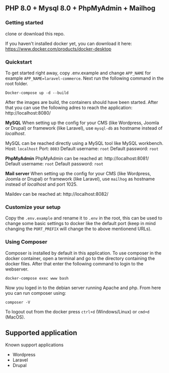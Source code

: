 ## PHP 8.0 + Mysql 8.0 + PhpMyAdmin + Mailhog

### Getting started
clone or download this repo.

If you haven't installed docker yet, you can download it here: https://www.docker.com/products/docker-desktop

### Quickstart
To get started right away, copy .env.example and change `APP_NAME` for example `APP_NAME=laravel-commerce`. Next run the following command in the root folder.

    Docker-compose up -d --build

After the images are build, the containers should have been started. After that you can use the following adres to reach the application: http://localhost:8080/

**MySQL**
When setting up the config for your CMS (like Wordpress, Joomla or Drupal) or framework (like Laravel), use `mysql-db` as hostname instead of *localhost*.

MySQL can be reached directly using a MySQL tool like MySQL workbench.
Host: `localhost`
Port: `8083`
Default username: `root`
Default password: `root`


**PhpMyAdmin**
PhpMyAdmin can be reached at: http://localhost:8081/
Default username: `root`
Default password: `root`

**Mail server**
When setting up the config for your CMS (like Wordpress, Joomla or Drupal) or framework (like Laravel), use `mailhog` as hostname instead of *localhost* and port 1025.

Maildev can be reached at: http://localhost:8082/

### Customize your setup
Copy the `.env.example` and rename it to `.env` in the root, this can be used to change some basic settings to docker like the default port (keep in mind changing the `PORT_PREFIX` will change the to above mentionend URLs).

### Using Composer
Composer is installed by default in this application.
To use composer in the docker container, open a terminal and go to the directory containing the docker files.
After that enter the following command to login to the webserver.

    docker-compose exec www bash

Now you loged in to the debian server running Apache and php.
From here you can run composer using:

    composer -V

To logout out from the docker press `ctrl+d` (Windows/Linux) or `cmd+d` (MacOS).


## Supported application
Known support applications
- Wordpress
- Laravel
- Drupal